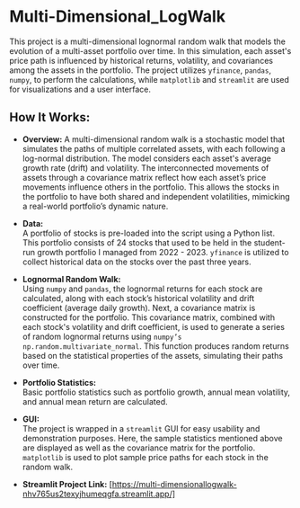 # Multi-Dimensional_LogWalk
This project is a multi-dimensional lognormal random walk that models the evolution of a multi-asset portfolio over time. In this simulation, each asset's price path is influenced by historical returns, volatility, and covariances among the assets in the portfolio. The project utilizes `yfinance`, `pandas`, `numpy`, to perform the calculations, while `matplotlib` and `streamlit` are used for visualizations and a user interface.

## How It Works:
- **Overview:**
  A multi-dimensional random walk is a stochastic model that simulates the paths of multiple correlated assets, with each following a log-normal distribution. The model considers each asset's average growth rate (drift) and volatility. The interconnected movements of assets through a covariance matrix reflect how each asset’s price movements influence others in the portfolio. This allows the stocks in the portfolio to have both shared and independent volatilities, mimicking a real-world portfolio’s dynamic nature.


- **Data:**  
  A portfolio of stocks is pre-loaded into the script using a Python list. This portfolio consists of 24 stocks that used to be held in the student-run growth portfolio I managed from 2022 - 2023. `yfinance` is utilized to collect historical data on the stocks over the past three years.

- **Lognormal Random Walk:**  
Using `numpy` and `pandas`, the lognormal returns for each stock are calculated, along with each stock’s historical volatility and drift coefficient (average daily growth). Next, a covariance matrix is constructed for the portfolio. This covariance matrix, combined with each stock's volatility and drift coefficient, is used to generate a series of random lognormal returns using `numpy’s` `np.random.multivariate_normal`. This function produces random returns based on the statistical properties of the assets, simulating their paths over time.

- **Portfolio Statistics:**  
  Basic portfolio statistics such as portfolio growth, annual mean volatility, and annual mean return are calculated.

- **GUI:**  
  The project is wrapped in a `streamlit` GUI for easy usability and demonstration purposes. Here, the sample statistics mentioned above are displayed as well as the covariance matrix for the portfolio. `matplotlib` is used to plot sample price paths for each stock in the random walk.

- **Streamlit Project Link:**
  [https://multi-dimensionallogwalk-nhv765us2texyjhumeqgfa.streamlit.app/]
  
  
